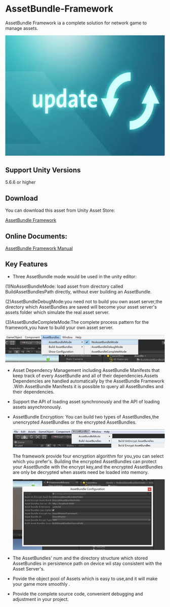 # AssetBundle-Framework
AssetBundle Framework ia a complete solution for network game to manage assets.

![image](https://github.com/swordmaster003/AssetBundle-Framework/blob/master/Screenshots/Cover.png)

## Support Unity Versions

5.6.6 or higher

## Download

You can download this asset from Unity Asset Store:

[AssetBundle Framework](https://assetstore.unity.com/packages/tools/gui/https://assetstore.unity.com/packages/tools/utilities/assetbundle-framework-91325)

## Online Documents:

[AssetBundle Framework Manual](https://www.swordmaster.info/unity-asset-documents__trashed/asset-bundle-framework-introduction-document/)

## Key Features

- Three AssetBundle mode would be used in the unity editor:

(1)NoAssetBundleMode: load asset from directory called BuildAssetBundlesPath directly, without ever building an AssetBundle.

(2)AssetBundleDebugMode:you need not to build you own asset server,the directory which AssetBundles are saved will become your asset server's assets folder which simulate the real asset server.

(3)AssetBundleCompleteMode:The complete process pattern for the framework,you have to build your own asset server.

![image](https://github.com/swordmaster003/AssetBundle-Framework/blob/master/Screenshots/1.png)

- Asset Dependency Management including AssetBundle Manifests that keep track of every AssetBundle and all of their dependencies.Assets Dependencies are handled automatically by the AssetBundle Framework .With AssetBundle Manifests it is possible to query all AssetBundles and their dependencies.

- Support the API of loading asset synchronously and the API of loading assets asynchronously.

- AssetBundle Encryption: You can build two types of AssetBundles,the unencrypted AssetBundles or the encrypted AssetBundles.

  ![image](https://github.com/swordmaster003/AssetBundle-Framework/blob/master/Screenshots/3.png)

  The framework provide four encryption algorithm for you,you can select which you prefer's. Building the encrypted AssetBundles can protect your AssetBundle with the encrypt key,and the encrypted AssetBundles are only be decrypted when assets need be loaded into memory.
  
  ![image](https://github.com/swordmaster003/AssetBundle-Framework/blob/master/Screenshots/4.png)

- The AssetBundles' num and the directory structure which stored AssetBundles in persistence path on device wil stay consistent with the   Asset Server's.

- Povide the object pool of Assets which is easy to use,and it will make your game more smoothly .

- Provide the complete source code, convenient debugging and adjustment in your project.
